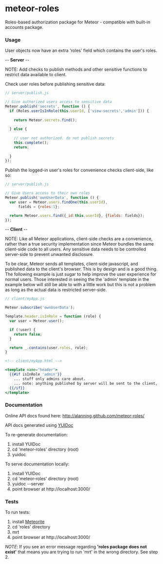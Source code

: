 meteor-roles
============

Roles-based authorization package for Meteor - compatible with built-in accounts package.

### Usage

User objects now have an extra 'roles' field which contains the user's roles.

-- **Server** --

NOTE: Add checks to publish methods and other sensitive functions to restrict data available to client.

Check user roles before publishing sensitive data:
```js
// server/publish.js

// Give authorized users access to sensitive data
Meteor.publish('secrets', function () {
  if (Roles.userIsInRole(this.userId, ['view-secrets','admin'])) {
    
    return Meteor.secrets.find();
    
  } else {
    
    // user not authorized. do not publish secrets
    this.complete();
    return;
  
  }
});
```

Publish the logged-in user's roles for convenience checks client-side, like so:
```js
// server/publish.js

// Give Users access to their own roles
Meteor.publish('ownUserData', function () {
  var user = Meteor.users.findOne(this.userId),
      fields = {roles:1};

  return Meteor.users.find({_id:this.userId}, {fields: fields});
});
```


-- **Client** --

NOTE: Like all Meteor applications, client-side checks are a convenience, rather than a true security implementation 
since Meteor bundles the same client-side code to all users.  Any sensitive data needs to be controlled server-side to prevent unwanted disclosure.

To be clear, Meteor sends all templates, client-side javascript, and published data to the client's browser.  This is by design and is a good thing.  The following example is just sugar to help improve the user experience for normal users.  Those interested in seeing the the 'admin' template in the example below will still be able to with a little work but this is not a problem as long as the actual data is restricted server-side.

```js
// client/myApp.js

Meteor.subscribe('ownUserData');

Template.header.isInRole = function (role) {
  var user = Meteor.user();

  if (!user) {
    return false;
  }

  return _.contains(user.roles, role);
}
```
```handlebars
<!-- client/myApp.html -->

<template name="header">
  {{#if isInRole 'admin'}}
    ... stuff only admins care about.  
    ... note: anything published by server will be sent to the client, so lock it down server-side first
  {{/if}}
</template>
```

### Documentation

Online API docs found here: http://alanning.github.com/meteor-roles/

API docs generated using [YUIDoc][2]

To re-generate documentation:
  1. install YUIDoc
  2. cd 'meteor-roles' directory (root)
  3. yuidoc

To serve documentation locally:
  1. install YUIDoc
  2. cd 'meteor-roles' directory (root)
  3. yuidoc --server
  4. point browser at http://localhost:3000/


### Tests


To run tests: 
  1. install [Meteorite][1]
  2. cd 'roles' directory
  3. mrt
  4. point browser at http://localhost:3000/

_NOTE_: If you see an error message regarding **'roles package does not exist'** that means you are trying to run 'mrt' in the wrong directory.  See step 2.





[1]: https://github.com/oortcloud/meteorite "Meteorite"

[2]: http://yui.github.com/yuidoc/ "YUIDoc"
